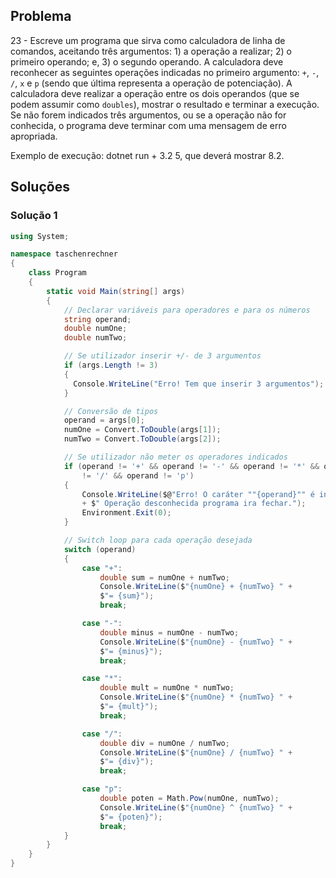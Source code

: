 ## Problema

23 - Escreve um programa que sirva como calculadora de linha de comandos,
aceitando três argumentos: 1) a operação a realizar; 2) o primeiro operando; e,
3) o segundo operando. A calculadora deve reconhecer as seguintes operações
indicadas no primeiro argumento: `+`, `-`, `/`, `x` e `p` (sendo que última
representa a operação de potenciação). A calculadora deve realizar a operação
entre os dois operandos (que se podem assumir como `doubles`), mostrar o
resultado e terminar a execução. Se não forem indicados três argumentos, ou se
a operação não for conhecida, o programa deve terminar com uma mensagem de erro
apropriada.

Exemplo de execução: dotnet run + 3.2 5, que deverá mostrar 8.2.

## Soluções

### Solução 1

```cs
using System;

namespace taschenrechner
{
    class Program
    {
        static void Main(string[] args)
        {
            // Declarar variáveis para operadores e para os números
            string operand;
            double numOne;
            double numTwo;

            // Se utilizador inserir +/- de 3 argumentos
            if (args.Length != 3)
            {
              Console.WriteLine("Erro! Tem que inserir 3 argumentos");
            }

            // Conversão de tipos
            operand = args[0];
            numOne = Convert.ToDouble(args[1]);
            numTwo = Convert.ToDouble(args[2]);

            // Se utilizador não meter os operadores indicados
            if (operand != '+' && operand != '-' && operand != '*' && operand
                != '/' && operand != 'p')
            {
                Console.WriteLine($@"Erro! O caráter ""{operand}"" é inválido!"
                + $" Operação desconhecida programa ira fechar.");
                Environment.Exit(0);
            }

            // Switch loop para cada operação desejada
            switch (operand)
            {
                case "+":
                    double sum = numOne + numTwo;
                    Console.WriteLine($"{numOne} + {numTwo} " +
                    $"= {sum}");
                    break;

                case "-":
                    double minus = numOne - numTwo;
                    Console.WriteLine($"{numOne} - {numTwo} " +
                    $"= {minus}");
                    break;

                case "*":
                    double mult = numOne * numTwo;
                    Console.WriteLine($"{numOne} * {numTwo} " +
                    $"= {mult}");
                    break;

                case "/":
                    double div = numOne / numTwo;
                    Console.WriteLine($"{numOne} / {numTwo} " +
                    $"= {div}");
                    break;

                case "p":
                    double poten = Math.Pow(numOne, numTwo);
                    Console.WriteLine($"{numOne} ^ {numTwo} " +
                    $"= {poten}");
                    break;
            }
        }
    }
}

```
